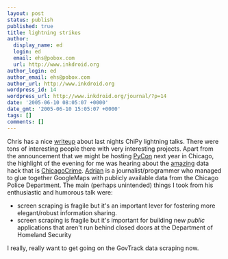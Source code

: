 ```yaml
---
layout: post
status: publish
published: true
title: lightning strikes
author:
  display_name: ed
  login: ed
  email: ehs@pobox.com
  url: http://www.inkdroid.org
author_login: ed
author_email: ehs@pobox.com
author_url: http://www.inkdroid.org
wordpress_id: 14
wordpress_url: http://www.inkdroid.org/journal/?p=14
date: '2005-06-10 08:05:07 +0000'
date_gmt: '2005-06-10 15:05:07 +0000'
tags: []
comments: []
---
```


<p>Chris has a nice <a href="http://weblog.lonelylion.com/?p=512">writeup</a> about last nights ChiPy lightning talks. There were tons of interesting people there with very interesting projects. Apart from the announcement that we might be hosting <a href="http://www.python.org/pycon/">PyCon</a> next year in Chicago, the highlight of the evening for me was hearing about the <a href="http://web.archive.org/web/20050707011548/http://www.cnn.com:80/2005/TECH/internet/06/09/google.map.hacks.ap/">amazing</a> data hack that is <a href="http://www.chicagocrime.org/">ChicagoCrime</a>.  <a href="http://www.holovaty.com/">Adrian</a> is a journalist/programmer who managed to glue together GoogleMaps with publicly available data from the Chicago Police Department. The main (perhaps unintended) things I took from his enthusiastic and humorous talk were:</p>
<ul>
<li>screen scraping is fragile but it's an important lever for fostering more elegant/robust information sharing.</li>
<li>screen scraping is fragile but it's important for building new <i>public</i> applications that aren't run behind closed doors at the Department of Homeland Security</li>
</ul>
<p>I really, really want to get going on the GovTrack data scraping now.</p>
